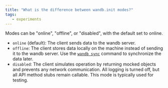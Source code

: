 ```yaml
---
title: "What is the difference between wandb.init modes?"
tags:
   - experiments
---
```

Modes can be "online", "offline", or "disabled", with the default set to online.

* `online` (default): The client sends data to the wandb server.
* `offline`: The client stores data locally on the machine instead of sending it to the wandb server. Use the [`wandb sync`](../ref/cli/wandb-sync.md) command to synchronize the data later.
* `disabled`: The client simulates operation by returning mocked objects and prevents any network communication. All logging is turned off, but all API method stubs remain callable. This mode is typically used for testing.